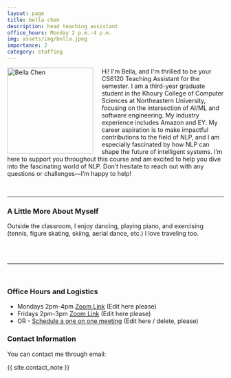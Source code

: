 ```yaml
---
layout: page
title: bella chen
description: head teaching assistant
office_hours: Monday 2 p.m.-4 p.m.
img: assets/img/bella.jpeg
importance: 2
category: staffing
---
```


<img src="../../assets/img/bella.jpeg" alt="Bella Chen" style="float: left; margin-right: 20px;" width="200">
<p>Hi! I'm Bella, and I'm thrilled to be your CS6120 Teaching Assistant for the semester. I am a third-year graduate student in the Khoury College of Computer Sciences at Northeastern University, focusing on the intersection of AI/ML and software engineering. 
My industry experience includes Amazon and EY. My career aspiration is to make impactful contributions to the field of NLP, and I am especially fascinated by how NLP can shape the future of intelligent systems. 
I’m here to support you throughout this course and am excited to help you dive into the fascinating world of NLP. Don’t hesitate to reach out with any questions or challenges—I’m happy to help!

</p>

<br>
<hr>

### A Little More About Myself

Outside the classroom, I enjoy dancing, playing piano, and exercising (tennis, figure skating, skiing, aerial dance, etc.) I love traveling too.

<br>
<br>
<hr>
<br>

### Office Hours and Logistics

* Mondays 2pm-4pm [Zoom Link](https://northeastern.zoom.us/j/96646199043) (Edit here please)
* Fridays 2pm-3pm [Zoom Link](https://northeastern.zoom.us/j/95027922120) (Edit here please)
* OR - [Schedule a one on one meeting](https://calendly.com/hu-hui1-husky/30min) (Edit here / delete, please)

### Contact Information

You can contact me through email:

<div class="social">
  <div class="contact-icons">
     <a href="mailto:chen.yao2@northeastern.edu" title="email"><i class="fas fa-envelope"></i></a>
  </div>
  <div class="contact-note">
    {{ site.contact_note }}
  </div>
</div>

